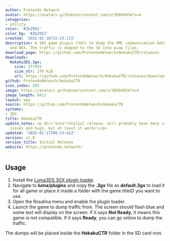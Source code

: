 ```yaml
---
author: Pretendo Network
avatar: https://avatars.githubusercontent.com/u/36684034?v=4
categories:
- utility
color: '#2b2952'
color_bg: '#2b2952'
created: '2022-02-16T15:25:17Z'
description: A 3DS game plugin (3GX) to dump the RMC communication between 3DS games
  and NEX. The traffic is dumped to the SD into pcap files.
download_page: https://github.com/PretendoNetwork/HokakuCTR/releases
downloads:
  Hokaku3DS.3gx:
    size: 277493
    size_str: 270 KiB
    url: https://github.com/PretendoNetwork/HokakuCTR/releases/download/v1.0/Hokaku3DS.3gx
github: PretendoNetwork/HokakuCTR
icon_index: 205
image: https://avatars.githubusercontent.com/u/36684034?v=4
image_length: 9412
layout: app
source: https://github.com/PretendoNetwork/HokakuCTR
systems:
- 3DS
title: HokakuCTR
update_notes: <p dir="auto">Initial release, will probably have many compatibility
  issues and bugs, but at least it works!</p>
updated: '2022-02-17T00:23:41Z'
version: v1.0
version_title: Initial Release
website: https://pretendo.network/
---
```

## Usage

1. Install the [Luma3DS 3GX plugin loader](https://github.com/Nanquitas/Luma3DS/releases/latest).
2. Navigate to **luma/plugins** and copy the **.3gx** file as **default.3gx** to load it for all game or place it inside a folder with the game *titleID* you want to use.
3. Open the Rosalina menu and enable the plugin loader.
4. Launch the game to dump traffic from. The screen should flash blue and some text will display on the screen. If it says **Not Ready**, it means this game is not compatible. If it says **Ready**, you can go online to dump the traffic.

The dumps will be placed inside the **HokakuCTR** folder in the SD card root.